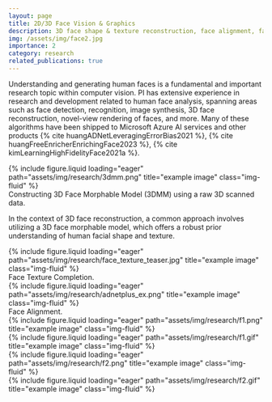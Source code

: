 ```yaml
---
layout: page
title: 2D/3D Face Vision & Graphics
description: 3D face shape & texture reconstruction, face alignment, face recognition
img: /assets/img/face2.jpg
importance: 2
category: research
related_publications: true
---
```


Understanding and generating human faces is a fundamental and important research topic within computer vision. PI has extensive experience in research and development related to human face analysis, spanning areas such as face detection, recognition, image synthesis, 3D face reconstruction, novel-view rendering of faces, and more. Many of these algorithms have been shipped to Microsoft Azure AI services and other products {% cite huangADNetLeveragingErrorBias2021 %}, {% cite huangFreeEnricherEnrichingFace2023 %}, {% cite kimLearningHighFidelityFace2021a %}.

<div class="row">
    <div class="col-sm mt-3 mt-md-0">
        {% include figure.liquid loading="eager" path="assets/img/research/3dmm.png" title="example image" class="img-fluid" %}
    </div>
</div>
<div class="caption">
    Constructing 3D Face Morphable Model (3DMM) using a raw 3D scanned data.
</div>

In the context of 3D face reconstruction, a common approach involves utilizing a 3D face morphable model, which offers a robust prior understanding of human facial shape and texture.

<div class="row">
    <div class="col-sm mt-3 mt-md-0">
        {% include figure.liquid loading="eager" path="assets/img/research/face_texture_teaser.jpg" title="example image" class="img-fluid" %}
    </div>
</div>
<div class="caption">
    Face Texture Completion.
</div>

<div class="row">
    <div class="col-sm mt-3 mt-md-0">
        {% include figure.liquid loading="eager" path="assets/img/research/adnetplus_ex.png" title="example image" class="img-fluid" %}
    </div>
</div>
<div class="caption">
    Face Alignment.
</div>

<div class="row">
    <div class="col-sm mt-3 mt-md-0">
        {% include figure.liquid loading="eager" path="assets/img/research/f1.png" title="example image" class="img-fluid" %}
    </div>
    <div class="col-sm mt-3 mt-md-0">
        {% include figure.liquid loading="eager" path="assets/img/research/f1.gif" title="example image" class="img-fluid" %}
    </div>
    <div class="col-sm mt-3 mt-md-0">
        {% include figure.liquid loading="eager" path="assets/img/research/f2.png" title="example image" class="img-fluid" %}
    </div>
    <div class="col-sm mt-3 mt-md-0">
        {% include figure.liquid loading="eager" path="assets/img/research/f2.gif" title="example image" class="img-fluid" %}
    </div>
</div>
